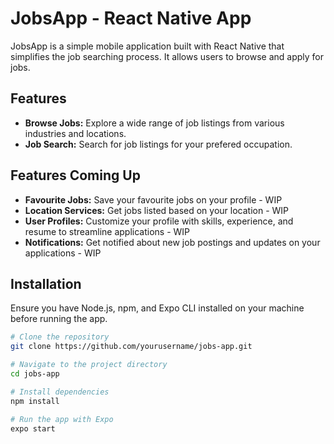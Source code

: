 # JobsApp - React Native App

JobsApp is a simple mobile application built with React Native that simplifies the job searching process. It allows users to browse and apply for jobs.

## Features

- **Browse Jobs:** Explore a wide range of job listings from various industries and locations.
- **Job Search:** Search for job listings for your prefered occupation.

## Features Coming Up

- **Favourite Jobs:** Save your favourite jobs on your profile - WIP
- **Location Services:** Get jobs listed based on your location - WIP
- **User Profiles:** Customize your profile with skills, experience, and resume to streamline applications - WIP
- **Notifications:** Get notified about new job postings and updates on your applications - WIP

## Installation

Ensure you have Node.js, npm, and Expo CLI installed on your machine before running the app.

```bash
# Clone the repository
git clone https://github.com/yourusername/jobs-app.git

# Navigate to the project directory
cd jobs-app

# Install dependencies
npm install

# Run the app with Expo
expo start
```
